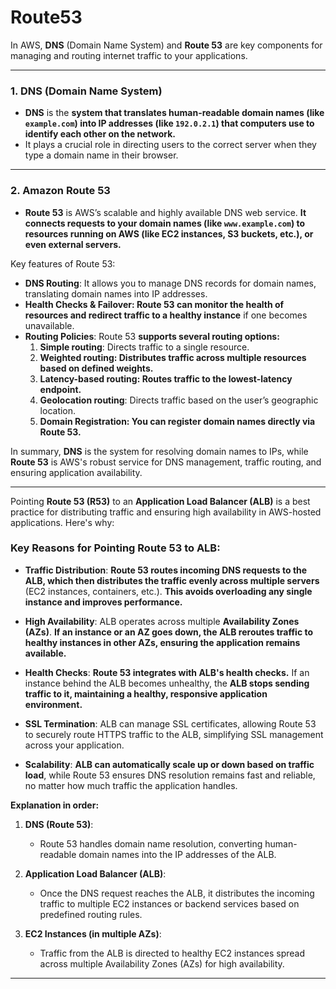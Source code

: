 # Route53

In AWS, **DNS** (Domain Name System) and **Route 53** are key components for managing and routing internet traffic to your applications.


---
### 1. **DNS (Domain Name System)**

- **DNS** is the **system that translates human-readable domain names (like `example.com`) into IP addresses (like `192.0.2.1`) that computers use to identify each other on the network.**
- It plays a crucial role in directing users to the correct server when they type a domain name in their browser.


---
### 2. **Amazon Route 53**

- **Route 53** is AWS’s scalable and highly available DNS web service. **It connects requests to your domain names (like `www.example.com`) to resources running on AWS (like EC2 instances, S3 buckets, etc.), or even external servers.**
   
Key features of Route 53:
- **DNS Routing**: It allows you to manage DNS records for domain names, translating domain names into IP addresses.
- **Health Checks & Failover: Route 53 can monitor the health of resources and redirect traffic to a healthy instance** if one becomes unavailable.
- **Routing Policies**: Route 53 **supports several routing options:**
    1. **Simple routing**: Directs traffic to a single resource.
    2. **Weighted routing: Distributes traffic across multiple resources based on defined weights.**
    3. **Latency-based routing: Routes traffic to the lowest-latency endpoint.**
    4. **Geolocation routing**: Directs traffic based on the user’s geographic location.
    5. **Domain Registration: You can register domain names directly via Route 53.**

In summary, **DNS** is the system for resolving domain names to IPs, while **Route 53** is AWS's robust service for DNS management, traffic routing, and ensuring application availability.


---
Pointing **Route 53 (R53)** to an **Application Load Balancer (ALB)** is a best practice for distributing traffic and ensuring high availability in AWS-hosted applications. Here's why:

### Key Reasons for Pointing Route 53 to ALB:

- **Traffic Distribution**: 
   **Route 53 routes incoming DNS requests to the ALB, which then distributes the traffic evenly across multiple servers** (EC2 instances, containers, etc.). **This avoids overloading any single instance and improves performance.**

- **High Availability**: 
   ALB operates across multiple **Availability Zones (AZs)**. **If an instance or an AZ goes down, the ALB reroutes traffic to healthy instances in other AZs, ensuring the application remains available.**

- **Health Checks**:
   **Route 53 integrates with ALB's health checks.** If an instance behind the ALB becomes unhealthy, the **ALB stops sending traffic to it, maintaining a healthy, responsive application environment.**

- **SSL Termination**:
   ALB can manage SSL certificates, allowing Route 53 to securely route HTTPS traffic to the ALB, simplifying SSL management across your application.

- **Scalability**: 
   **ALB can automatically scale up or down based on traffic load**, while Route 53 ensures DNS resolution remains fast and reliable, no matter how much traffic the application handles.

**Explanation in order:**

1. **DNS (Route 53)**:
   - Route 53 handles domain name resolution, converting human-readable domain names into the IP addresses of the ALB.
   
2. **Application Load Balancer (ALB)**:
   - Once the DNS request reaches the ALB, it distributes the incoming traffic to multiple EC2 instances or backend services based on predefined routing rules.
   
3. **EC2 Instances (in multiple AZs)**:
   - Traffic from the ALB is directed to healthy EC2 instances spread across multiple Availability Zones (AZs) for high availability.


---
